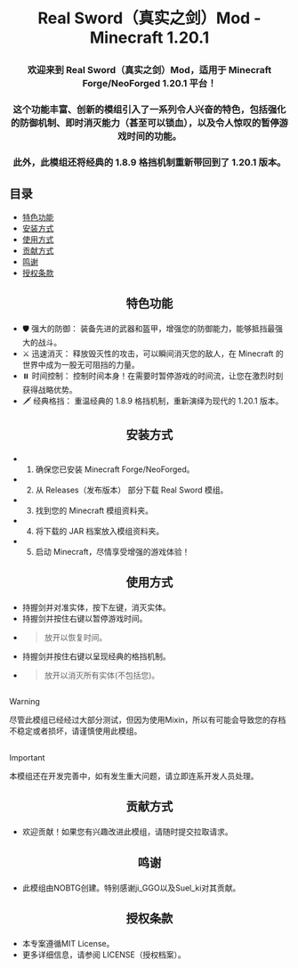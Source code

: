 # <p align="center">Real Sword（真实之剑）Mod - Minecraft 1.20.1</p>

### <p align="center">欢迎来到 Real Sword（真实之剑）Mod，适用于 Minecraft Forge/NeoForged 1.20.1 平台！</p>
### <p align="center">这个功能丰富、创新的模组引入了一系列令人兴奋的特色，包括强化的防御机制、即时消灭能力（甚至可以锁血），以及令人惊叹的暂停游戏时间的功能。</p>
### <p align="center">此外，此模组还将经典的 1.8.9 格挡机制重新带回到了 1.20.1 版本。</p>

## 目录
- [特色功能](#特色功能)
- [安装方式](#安装方式)
- [使用方式](#使用方式)
- [贡献方式](#贡献方式)
- [鸣谢](#鸣谢)
- [授权条款](#授权条款)

## <p align="center">特色功能</p>
- 🛡️ 强大的防御： 装备先进的武器和盔甲，增强您的防御能力，能够抵挡最强大的战斗。
- ⚔️ 迅速消灭： 释放毁灭性的攻击，可以瞬间消灭您的敌人，在 Minecraft 的世界中成为一股无可阻挡的力量。
- ⏸️ 时间控制： 控制时间本身！在需要时暂停游戏的时间流，让您在激烈时刻获得战略优势。
- 🗡️ 经典格挡： 重温经典的 1.8.9 格挡机制，重新演绎为现代的 1.20.1 版本。

## <p align="center">安装方式</p>
- 1. 确保您已安装 Minecraft Forge/NeoForged。
- 2. 从 Releases（发布版本） 部分下载 Real Sword 模组。
- 3. 找到您的 Minecraft 模组资料夹。
- 4. 将下载的 JAR 档案放入模组资料夹。
- 5. 启动 Minecraft，尽情享受增强的游戏体验！

## <p align="center">使用方式</p>
- 持握剑并对准实体，按下左键，消灭实体。
- 持握剑并按住右键以暂停游戏时间。
- > 放开以恢复时间。
- 持握剑并按住右键以呈现经典的格挡机制。
- > 放开以消灭所有实体(不包括您)。

## 

> [!WARNING]
> 尽管此模组已经经过大部分测试，但因为使用Mixin，所以有可能会导致您的存档不稳定或者损坏，请谨慎使用此模组。

## 

> [!IMPORTANT]
> 本模组还在开发完善中，如有发生重大问题，请立即连系开发人员处理。

## 

## <p align="center">贡献方式</p>
- 欢迎贡献！如果您有兴趣改进此模组，请随时提交拉取请求。

## <p align="center">鸣谢</p>
- 此模组由NOBTG创建。特别感谢ji_GGO以及Suel_ki对其贡献。

## <p align="center">授权条款</p>
- 本专案遵循MIT License。
- 更多详细信息，请参阅 LICENSE（授权档案）。
